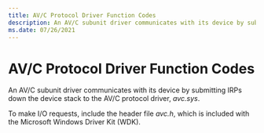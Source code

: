 ```yaml
---
title: AV/C Protocol Driver Function Codes
description: An AV/C subunit driver communicates with its device by submitting IRPs down the device stack to the AV/C protocol driver,
ms.date: 07/26/2021
---
```


# AV/C Protocol Driver Function Codes

An AV/C subunit driver communicates with its device by submitting IRPs down the device stack to the AV/C protocol driver, *avc.sys*.

To make I/O requests, include the header file *avc.h*, which is included with the Microsoft Windows Driver Kit (WDK).
